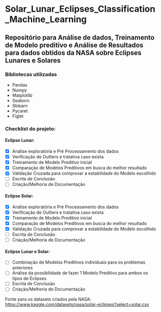 # Solar_Lunar_Eclipses_Classification_Machine_Learning
## Repositório para Análise de dados, Treinamento de Modelo preditivo e Análise de Resultados para dados obtidos da NASA sobre Eclipses Lunares e Solares
### Bibliotecas utilizadas
- Pandas
- Numpy
- Matplotlib
- Seaborn
- Sklearn
- Pycaret
- Figlet

### Checklist do projeto:
#### Eclipse Lunar:
- [x] Análise exploratória e Pré Processamento dos dados
- [x] Verificação de Outliers e tratativa caso exista
- [x] Treinamento de Modelo Preditivo inicial
- [x] Comparação de Modelos Preditivos em busca do melhor resultado
- [x] Validação Cruzada para comprovar a estabilidade do Modelo escolhido
- [ ] Escrita de Conclusão
- [ ] Criação/Melhoria de Documentação
#### Eclipse Solar:
- [x] Análise exploratória e Pré Processamento dos dados
- [x] Verificação de Outliers e tratativa caso exista
- [x] Treinamento de Modelo Preditivo inicial
- [x] Comparação de Modelos Preditivos em busca do melhor resultado
- [x] Validação Cruzada para comprovar a estabilidade do Modelo escolhido
- [ ] Escrita de Conclusão
- [ ] Criação/Melhoria de Documentação

#### Eclipse Lunar e Solar:
- [ ] Combinação de Modelos Preditivos individuais para os problemas anteriores
- [ ] Análise da possibilidade de fazer 1 Modelo Preditivo para ambos os tipos de Eclipses
- [ ] Escrita de Conclusão
- [ ] Criação/Melhoria de Documentação

Fonte para os datasets criados pela NASA: https://www.kaggle.com/datasets/nasa/solar-eclipses?select=solar.csv

